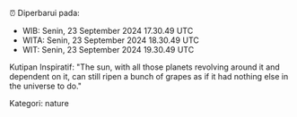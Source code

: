 ⏰ Diperbarui pada:
- WIB: Senin, 23 September 2024 17.30.49 UTC
- WITA: Senin, 23 September 2024 18.30.49 UTC
- WIT: Senin, 23 September 2024 19.30.49 UTC

Kutipan Inspiratif:
"The sun, with all those planets revolving around it and dependent on it, can still ripen a bunch of grapes as if it had nothing else in the universe to do."


Kategori: nature

